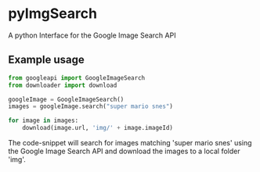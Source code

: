 pyImgSearch
===========
A python Interface for the Google Image Search API

Example usage 
-------------
```python
from googleapi import GoogleImageSearch
from downloader import download

googleImage = GoogleImageSearch()
images = googleImage.search("super mario snes")

for image in images: 
    download(image.url, 'img/' + image.imageId)
```

The code-snippet will search for images matching 'super mario snes' using
the Google Image Search API and download the images to a local folder 'img'.

